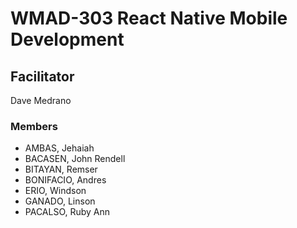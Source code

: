 # WMAD-303 React Native Mobile Development

## Facilitator
Dave Medrano

### Members
- AMBAS, Jehaiah
- BACASEN, John Rendell
- BITAYAN, Remser
- BONIFACIO, Andres
- ERIO, Windson
- GANADO, Linson
- PACALSO, Ruby Ann
